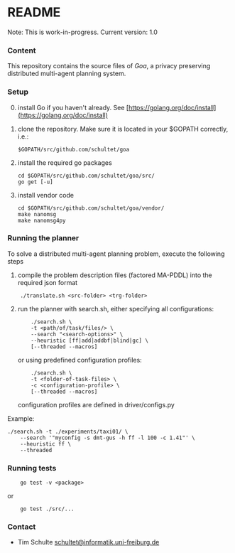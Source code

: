# README #

Note: This is work-in-progress.
Current version: 1.0

### Content ###

This repository contains the source files of *Goa*, a privacy preserving
distributed multi-agent planning system.


### Setup ###
0. install Go if you haven't already. See [https://golang.org/doc/install](https://golang.org/doc/install)
1. clone the repository. Make sure it is located in your $GOPATH correctly, i.e.:

    ``` shell
    $GOPATH/src/github.com/schultet/goa
    ```

2. install the required go packages

    ``` shell
    cd $GOPATH/src/github.com/schultet/goa/src/
    go get [-u]
    ```
3. install vendor code

    ``` shell
    cd $GOPATH/src/github.com/schultet/goa/vendor/
    make nanomsg
    make nanomsg4py
    ```


### Running the planner ###

To solve a distributed multi-agent planning problem, execute the following steps

1. compile the problem description files (factored MA-PDDL) into the required
   json format

``` shell
    ./translate.sh <src-folder> <trg-folder>
```

2. run the planner with search.sh, either specifying all configurations:

    ``` shell
        ./search.sh \ 
        -t <path/of/task/files/> \
        --search "<search-options>" \
        --heuristic [ff|add|addbf|blind|gc] \
        [--threaded --macros]
    ```

    or using predefined configuration profiles:

    ``` shell
        ./search.sh \ 
        -t <folder-of-task-files> \
        -c <configuration-profile> \
        [--threaded --macros]
    ```

    configuration profiles are defined in driver/configs.py

Example:
``` shell
./search.sh -t ./experiments/taxi01/ \
    --search '"myconfig -s dmt-gus -h ff -l 100 -c 1.41"' \ 
    --heuristic ff \
    --threaded
```



### Running tests ###
``` shell
    go test -v <package>
```

or

``` shell
    go test ./src/...
```

### Contact ###

* Tim Schulte <schultet@informatik.uni-freiburg.de>
